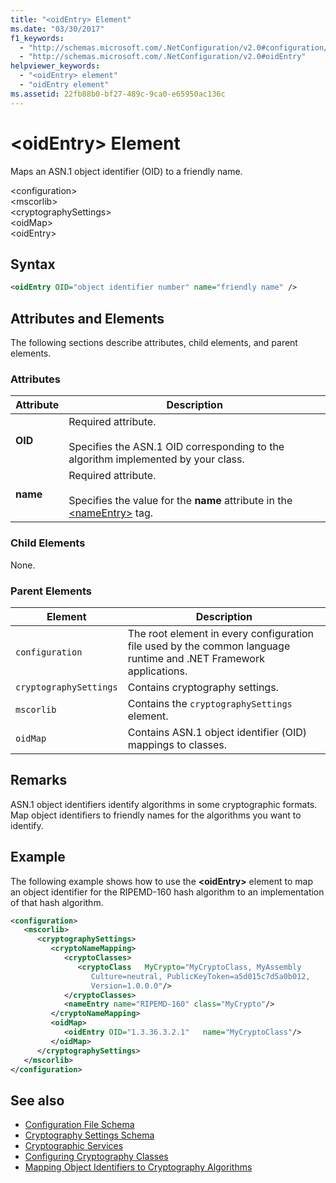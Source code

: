 ```yaml
---
title: "<oidEntry> Element"
ms.date: "03/30/2017"
f1_keywords: 
  - "http://schemas.microsoft.com/.NetConfiguration/v2.0#configuration/mscorlib/cryptographySettings/oidMap/oidEntry"
  - "http://schemas.microsoft.com/.NetConfiguration/v2.0#oidEntry"
helpviewer_keywords: 
  - "<oidEntry> element"
  - "oidEntry element"
ms.assetid: 22fb88b0-bf27-489c-9ca0-e65950ac136c
---
```

# \<oidEntry> Element
Maps an ASN.1 object identifier (OID) to a friendly name.  
  
 \<configuration>  
\<mscorlib>  
\<cryptographySettings>  
\<oidMap>  
\<oidEntry>  
  
## Syntax  
  
```xml  
<oidEntry OID="object identifier number" name="friendly name" />  
```  
  
## Attributes and Elements  
 The following sections describe attributes, child elements, and parent elements.  
  
### Attributes  
  
|Attribute|Description|  
|---------------|-----------------|  
|**OID**|Required attribute.<br /><br /> Specifies the ASN.1 OID corresponding to the algorithm implemented by your class.|  
|**name**|Required attribute.<br /><br /> Specifies the value for the **name** attribute in the [\<nameEntry>](../../../../../docs/framework/configure-apps/file-schema/cryptography/nameentry-element.md) tag.|  
  
### Child Elements  
 None.  
  
### Parent Elements  
  
|Element|Description|  
|-------------|-----------------|  
|`configuration`|The root element in every configuration file used by the common language runtime and .NET Framework applications.|  
|`cryptographySettings`|Contains cryptography settings.|  
|`mscorlib`|Contains the `cryptographySettings` element.|  
|`oidMap`|Contains ASN.1 object identifier (OID) mappings to classes.|  
  
## Remarks  
 ASN.1 object identifiers identify algorithms in some cryptographic formats. Map object identifiers to friendly names for the algorithms you want to identify.  
  
## Example  
 The following example shows how to use the **\<oidEntry>** element to map an object identifier for the RIPEMD-160 hash algorithm to an implementation of that hash algorithm.  
  
```xml  
<configuration>  
   <mscorlib>  
      <cryptographySettings>  
         <cryptoNameMapping>  
            <cryptoClasses>  
               <cryptoClass   MyCrypto="MyCryptoClass, MyAssembly  
                  Culture=neutral, PublicKeyToken=a5d015c7d5a0b012,  
                  Version=1.0.0.0"/>  
            </cryptoClasses>  
            <nameEntry name="RIPEMD-160" class="MyCrypto"/>  
         </cryptoNameMapping>  
         <oidMap>  
            <oidEntry OID="1.3.36.3.2.1"   name="MyCryptoClass"/>  
         </oidMap>  
      </cryptographySettings>  
   </mscorlib>  
</configuration>  
```  
  
## See also

- [Configuration File Schema](../../../../../docs/framework/configure-apps/file-schema/index.md)
- [Cryptography Settings Schema](../../../../../docs/framework/configure-apps/file-schema/cryptography/index.md)
- [Cryptographic Services](../../../../../docs/standard/security/cryptographic-services.md)
- [Configuring Cryptography Classes](../../../../../docs/framework/configure-apps/configure-cryptography-classes.md)
- [Mapping Object Identifiers to Cryptography Algorithms](../../../../../docs/framework/configure-apps/map-object-identifiers-to-cryptography-algorithms.md)
